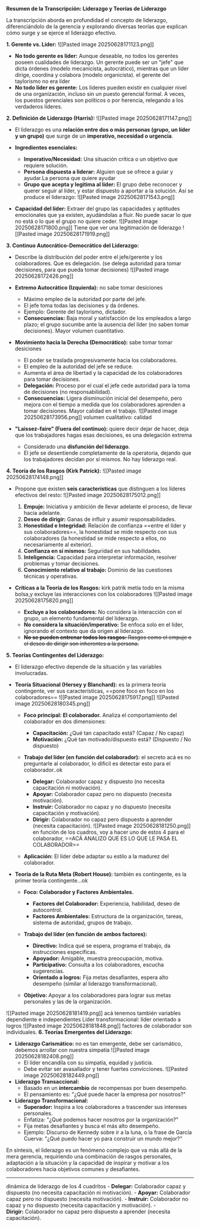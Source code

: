 **Resumen de la Transcripción: Liderazgo y Teorías de Liderazgo**

La transcripción aborda en profundidad el concepto de liderazgo, diferenciándolo de la gerencia y explorando diversas teorías que explican cómo surge y se ejerce el liderazgo efectivo.

**1. Gerente vs. Líder:**
![[Pasted image 20250628171123.png]]
- **No todo gerente es líder:** Aunque deseable, no todos los gerentes poseen cualidades de liderazgo. Un gerente puede ser un "jefe" que dicta órdenes (modelo mecanicista, autocrático), mientras que un líder dirige, coordina y colabora (modelo organicista).
el gerente del taylorismo no era líder
- **No todo líder es gerente:** Los líderes pueden existir en cualquier nivel de una organización, incluso sin un puesto gerencial formal. A veces, los puestos gerenciales son políticos o por herencia, relegando a los verdaderos líderes.

**2. Definición de Liderazgo (Harris):**
![[Pasted image 20250628171147.png]]
- El liderazgo es una **relación entre dos o más personas (grupo, un líder y un grupo)** que surge de un **imperativo, necesidad o urgencia**.
- **Ingredientes esenciales:**
    
    - **Imperativo/Necesidad:** Una situación crítica o un objetivo que requiere solución. 
    - **Persona dispuesta a liderar:** Alguien que se ofrece a guiar y ayudar.La persona que quiere ayudar
    - **Grupo que acepta y legitima al líder:** El grupo debe reconocer y querer seguir al líder, y estar dispuesto a aportar a la solución.
    Así se produce el liderazgo:
    ![[Pasted image 20250628171543.png]]
- **Capacidad del líder:** Extraer del grupo las capacidades y aptitudes emocionales que ya existen, ayudándolas a fluir. No puede sacar lo que no está o lo que el grupo no quiere ceder.
![[Pasted image 20250628171800.png]]
Tiene que ver una legitimación de liderazgo
![[Pasted image 20250628171919.png]]

**3. Continuo Autocrático-Democrático del Liderazgo:**

- Describe la distribución del poder entre el jefe/gerente y los colaboradores. Que es delegación. (se delega autoridad para tomar decisiones, para que pueda tomar decisiones)
![[Pasted image 20250628172426.png]]
- **Extremo Autocrático (Izquierda):** no sabe tomar desiciones
    
    - Máximo empleo de la autoridad por parte del jefe.
    - El jefe toma todas las decisiones y da órdenes.
    - Ejemplo: Gerente del taylorismo, dictador.
    - **Consecuencias:** Baja moral y satisfacción de los empleados a largo plazo; el grupo sucumbe ante la ausencia del líder (no saben tomar decisiones). Mayor volumen cuantitativo.
    
- **Movimiento hacia la Derecha (Democrático):** sabe tomar tomar desiciones
    
    - El poder se traslada progresivamente hacia los colaboradores.
    - El empleo de la autoridad del jefe se reduce.
    - Aumenta el área de libertad y la capacidad de los colaboradores para tomar decisiones.
    - **Delegación:** Proceso por el cual el jefe cede autoridad para la toma de decisiones (no responsabilidad).
    - **Consecuencias:** Ligera disminución inicial del desempeño, pero mejora con el tiempo a medida que los colaboradores aprenden a tomar decisiones. Mayor calidad en el trabajo.
![[Pasted image 20250628173956.png]]
volumen cualitativo:  calidad
- **"Laissez-faire" (Fuera del continuo):** quiere decir dejar de hacer,  deja que los trabajadores hagas esas decisiones, es una delegación extrema
    
    - Considerado una **disfunción del liderazgo**.
    - El jefe se desentiende completamente de la operatoria, dejando que los trabajadores decidan por sí mismos. No hay liderazgo real.

**4. Teoría de los Rasgos (Kirk Patrick):** 
![[Pasted image 20250628174148.png]]
- Propone que existen **seis características** que distinguen a los líderes efectivos del resto:
    ![[Pasted image 20250628175012.png]]
    1. **Empuje:** Iniciativa y ambición de llevar adelante el proceso, de llevar hacia adelante.
    2. **Deseo de dirigir:** Ganas de influir y asumir responsabilidades.
    3. **Honestidad e Integridad:** Relación de confianza ==entre el líder y sus colaboradores==, la honestidad se mide respecto con sus colaboradores (la honestidad se mide respecto a ellos, no necesariamente al exterior).
    4. **Confianza en sí mismos:** Seguridad en sus habilidades.
    5. **Inteligencia:** Capacidad para interpretar información, resolver problemas y tomar decisiones.
    6. **Conocimiento relativo al trabajo:** Dominio de las cuestiones técnicas y operativas.
    
- **Críticas a la Teoría de los Rasgos:** kirk patrik metía todo en la misma bolsa,y excluye las interacciones con los colaboradores
		![[Pasted image 20250628175820.png]]
    - **Excluye a los colaboradores:** No considera la interacción con el grupo, un elemento fundamental del liderazgo.
    - **No considera la situación/imperativo:** Se enfoca solo en el líder, ignorando el contexto que da origen al liderazgo.
    - ~~**No se pueden entrenar todos los rasgos:** Rasgos como el empuje o el deseo de dirigir son inherentes a la persona.~~
  
**5. Teorías Contingentes del Liderazgo:**

- El liderazgo efectivo depende de la situación y las variables involucradas.
- **Teoría Situacional (Hersey y Blanchard):** es la primera teoría contingente, ver  sus características, ==pone foco en foco en los colaboradores==
    ![[Pasted image 20250628175917.png]]
    ![[Pasted image 20250628180345.png]]


    - **Foco principal: El colaborador.** Analiza el comportamiento del colaborador en dos dimensiones:
        
        - **Capacitación:** ¿Qué tan capacitado está? (Capaz / No capaz)
        - **Motivación:** ¿Qué tan motivado/dispuesto está? (Dispuesto / No dispuesto)
        
    - **Trabajo del líder (en función del colaborador):** el secreto acá es no preguntarle  al  colaborador, lo dificil es detectar esto para el colaborador..ok
        - **Delegar:** Colaborador capaz y dispuesto (no necesita capacitación ni motivación).
        - **Apoyar:** Colaborador capaz pero no dispuesto (necesita motivación).
        - **Instruir:** Colaborador no capaz y no dispuesto (necesita capacitación y motivación).
        - **Dirigir:** Colaborador no capaz pero dispuesto a aprender (necesita capacitación).
        ![[Pasted image 20250628181250.png]]
    en función de los cuadros,  voy a hacer uno de estos  4 para el colaborador, ==ACÁ ANALIZO QUE ES LO QUE LE PASA EL COLABORADOR==
    
    - **Aplicación:** El líder debe adaptar su estilo a la madurez del colaborador.
    
- **Teoría de la Ruta Meta (Robert House):** también es contingente, es la primer teoría contingente...ok

    - **Foco: Colaborador y Factores Ambientales.**
        
        - **Factores del Colaborador:** Experiencia, habilidad, deseo de autocontrol.
        - **Factores Ambientales:** Estructura de la organización, tareas, sistema de autoridad, grupos de trabajo.
        
    - **Trabajo del líder (en función de ambos factores):**
        
        - **Directivo:** Indica qué se espera, programa el trabajo, da instrucciones específicas.
        - **Apoyador:** Amigable, muestra preocupación, motiva.
        - **Participativo:** Consulta a los colaboradores, escucha sugerencias.
        - **Orientado a logros:** Fija metas desafiantes, espera alto desempeño (similar al liderazgo transformacional).
        
    - **Objetivo:** Apoyar a los colaboradores para lograr sus metas personales y las de la organización.
    
![[Pasted image 20250628181419.png]]
acá tenemos también variables dependiente e independientes
Líder transformacional: líder orientado a logros
![[Pasted image 20250628181848.png]]
factores de colaborador son individuales.
**6. Teorías Emergentes del Liderazgo:**

- **Liderazgo Carismático:** no es tan emergente, debe ser carismático, debemos arrollar con nuestra simpatía
    ![[Pasted image 20250628182408.png]]
    - El líder encandila con su simpatía, equidad y justicia.
    - Debe evitar ser avasallador y tener fuertes convicciones.
![[Pasted image 20250628182449.png]]
- **Liderazgo Transaccional:**
    - Basado en un **intercambio** de recompensas por buen desempeño.
    - El pensamiento es: "¿Qué puede hacer la empresa por nosotros?"
- **Liderazgo Transformacional:**
    - **Superador:** Inspira a los colaboradores a trascender sus intereses personales.
    - Enfatiza: "¿Qué podemos hacer nosotros por la organización?"
    - Fija metas desafiantes y busca el más alto desempeño.
    - Ejemplo: Discurso de Kennedy sobre ir a la luna, o la frase de García Cuerva: "¿Qué puedo hacer yo para construir un mundo mejor?"

En síntesis, el liderazgo es un fenómeno complejo que va más allá de la mera gerencia, requiriendo una combinación de rasgos personales, adaptación a la situación y la capacidad de inspirar y motivar a los colaboradores hacia objetivos comunes y desafiantes.



----
dinámica de liderazgo
de los 4 cuadritos
		- **Delegar:** Colaborador capaz y dispuesto (no necesita capacitación ni motivación).
        - **Apoyar:** Colaborador capaz pero no dispuesto (necesita motivación).
        - **Instruir:** Colaborador no capaz y no dispuesto (necesita capacitación y motivación).
        - **Dirigir:** Colaborador no capaz pero dispuesto a aprender (necesita capacitación).
